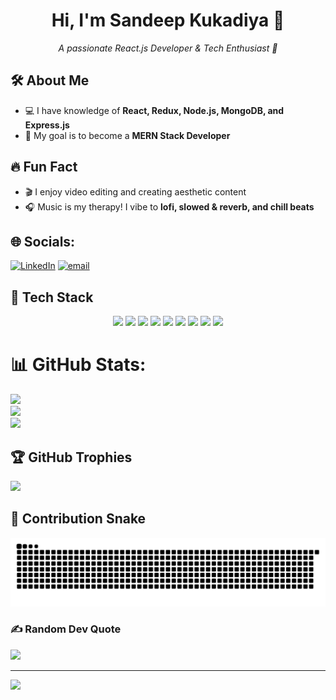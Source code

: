 <!-- Profile Header -->
<h1 align="center">Hi, I'm Sandeep Kukadiya 👋</h1>
<p align="center">
  <i>A passionate React.js Developer & Tech Enthusiast 🚀</i>
</p>

## 🛠️ About Me  
- 💻 I have knowledge of **React, Redux, Node.js, MongoDB, and Express.js**  
- 🎯 My goal is to become a **MERN Stack Developer**

## 🔥 Fun Fact  
- 🎬 I enjoy video editing and creating aesthetic content  
- 🎧 Music is my therapy! I vibe to **lofi, slowed & reverb, and chill beats**  

  

## 🌐 Socials:
[![LinkedIn](https://img.shields.io/badge/LinkedIn-%230077B5.svg?logo=linkedin&logoColor=white)](https://linkedin.com/in/sandeep-kukadiya-ab58632a1) [![email](https://img.shields.io/badge/Email-D14836?logo=gmail&logoColor=white)](mailto:sandeepkukadiya@gmail.com) 

## 🚀 Tech Stack  
<div align="center">
  <img src="https://img.shields.io/badge/HTML5-E34F26?style=for-the-badge&logo=html5&logoColor=white"/>
  <img src="https://img.shields.io/badge/CSS3-1572B6?style=for-the-badge&logo=css3&logoColor=white"/>
  <img src="https://img.shields.io/badge/JavaScript-F7DF1E?style=for-the-badge&logo=javascript&logoColor=black"/>
  <img src="https://img.shields.io/badge/React-61DAFB?style=for-the-badge&logo=react&logoColor=black"/>
  <img src="https://img.shields.io/badge/Redux-764ABC?style=for-the-badge&logo=redux&logoColor=white"/>
  <img src="https://img.shields.io/badge/TailwindCSS-38B2AC?style=for-the-badge&logo=tailwind-css&logoColor=white"/>
  <img src="https://img.shields.io/badge/Node.js-339933?style=for-the-badge&logo=node.js&logoColor=white"/>
  <img src="https://img.shields.io/badge/Express.js-000000?style=for-the-badge&logo=express&logoColor=white"/>
  <img src="https://img.shields.io/badge/MongoDB-47A248?style=for-the-badge&logo=mongodb&logoColor=white"/>
</div>

# 📊 GitHub Stats:
![](https://github-readme-stats.vercel.app/api?username=sandip-kukadiya&theme=tokyonight&hide_border=false&include_all_commits=true&count_private=false)<br/>
![](https://nirzak-streak-stats.vercel.app/?user=sandip-kukadiya&theme=tokyonight&hide_border=false)<br/>
![](https://github-readme-stats.vercel.app/api/top-langs/?username=sandip-kukadiya&theme=tokyonight&hide_border=false&include_all_commits=true&count_private=false&layout=compact)

## 🏆 GitHub Trophies
![](https://github-profile-trophy.vercel.app/?username=sandip-kukadiya&theme=shadow_red&no-frame=false&no-bg=true&margin-w=4)

## 🐍 Contribution Snake  

<picture>
  <source media="(prefers-color-scheme: dark)" srcset="https://raw.githubusercontent.com/paresh954/paresh954/output/github-snake-dark.svg" />
  <source media="(prefers-color-scheme: light)" srcset="https://raw.githubusercontent.com/paresh954/paresh954/output/github-snake.svg" />
  <img alt="github-snake" src="https://raw.githubusercontent.com/paresh954/paresh954/output/github-snake.svg" />
</picture>


### ✍️ Random Dev Quote
![](https://quotes-github-readme.vercel.app/api?type=horizontal&theme=radical)

---
[![](https://visitcount.itsvg.in/api?id=sandip-kukadiya&icon=0&color=0)](https://visitcount.itsvg.in)

<!-- Proudly created with GPRM ( https://gprm.itsvg.in ) -->

